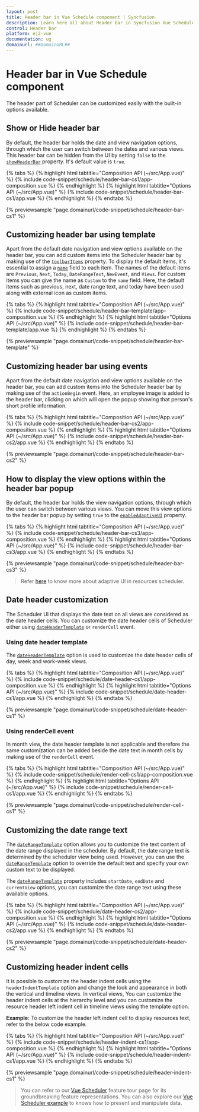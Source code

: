 ```yaml
---
layout: post
title: Header bar in Vue Schedule component | Syncfusion
description: Learn here all about Header bar in Syncfusion Vue Schedule component of Syncfusion Essential JS 2 and more.
control: Header bar 
platform: ej2-vue
documentation: ug
domainurl: ##DomainURL##
---
```


# Header bar in Vue Schedule component

The header part of Scheduler can be customized easily with the built-in options available.

## Show or Hide header bar

By default, the header bar holds the date and view navigation options, through which the user can switch between the dates and various views. This header bar can be hidden from the UI by setting `false` to the [`showHeaderBar`](../api/schedule/#showheaderbar) property. It's default value is `true`.

{% tabs %}
{% highlight html tabtitle="Composition API (~/src/App.vue)" %}
{% include code-snippet/schedule/header-bar-cs1/app-composition.vue %}
{% endhighlight %}
{% highlight html tabtitle="Options API (~/src/App.vue)" %}
{% include code-snippet/schedule/header-bar-cs1/app.vue %}
{% endhighlight %}
{% endtabs %}
        
{% previewsample "page.domainurl/code-snippet/schedule/header-bar-cs1" %}

## Customizing header bar using template

Apart from the default date navigation and view options available on the header bar, you can add custom items into the Scheduler header bar by making use of the [`toolbarItems`](https://ej2.syncfusion.com/vue/documentation/api/schedule/#toolbaritems) property. To display the default items, it's essential to assign a [`name`](https://ej2.syncfusion.com/vue/documentation/api/schedule/toolbarItemModel/#name) field to each item. The names of the default items are `Previous`, `Next`, `Today`, `DateRangeText`, `NewEvent`, and `Views`. For custom items you can give the name as `Custom` to the `name` field. Here, the default items such as previous, next, date range text, and today have been used along with external icon as custom items.

{% tabs %}
{% highlight html tabtitle="Composition API (~/src/App.vue)" %}
{% include code-snippet/schedule/header-bar-template/app-composition.vue %}
{% endhighlight %}
{% highlight html tabtitle="Options API (~/src/App.vue)" %}
{% include code-snippet/schedule/header-bar-template/app.vue %}
{% endhighlight %}
{% endtabs %}

{% previewsample "page.domainurl/code-snippet/schedule/header-bar-template" %}

## Customizing header bar using events

Apart from the default date navigation and view options available on the header bar, you can add custom items into the Scheduler header bar by making use of the `actionBegin` event. Here, an employee image is added to the header bar, clicking on which will open the popup showing that person's short profile information.

{% tabs %}
{% highlight html tabtitle="Composition API (~/src/App.vue)" %}
{% include code-snippet/schedule/header-bar-cs2/app-composition.vue %}
{% endhighlight %}
{% highlight html tabtitle="Options API (~/src/App.vue)" %}
{% include code-snippet/schedule/header-bar-cs2/app.vue %}
{% endhighlight %}
{% endtabs %}
        
{% previewsample "page.domainurl/code-snippet/schedule/header-bar-cs2" %}

## How to display the view options within the header bar popup

By default, the header bar holds the view navigation options, through which the user can switch between various views. You can move this view options to the header bar popup by setting `true` to the [`enableAdaptiveUI`](../api/schedule/#enableadaptiveui) property.

{% tabs %}
{% highlight html tabtitle="Composition API (~/src/App.vue)" %}
{% include code-snippet/schedule/header-bar-cs3/app-composition.vue %}
{% endhighlight %}
{% highlight html tabtitle="Options API (~/src/App.vue)" %}
{% include code-snippet/schedule/header-bar-cs3/app.vue %}
{% endhighlight %}
{% endtabs %}
        
{% previewsample "page.domainurl/code-snippet/schedule/header-bar-cs3" %}

> Refer [here](./resources/#adaptive-ui-in-desktop) to know more about adaptive UI in resources scheduler.

## Date header customization

The Scheduler UI that displays the date text on all views are considered as the date header cells. You can customize the date header cells of Scheduler either using [`dateHeaderTemplate`](../api/schedule/#dateheadertemplate) or `renderCell` event.

### Using date header template

The [`dateHeaderTemplate`](../api/schedule/#dateheadertemplate) option is used to customize the date header cells of day, week and work-week views.

{% tabs %}
{% highlight html tabtitle="Composition API (~/src/App.vue)" %}
{% include code-snippet/schedule/date-header-cs1/app-composition.vue %}
{% endhighlight %}
{% highlight html tabtitle="Options API (~/src/App.vue)" %}
{% include code-snippet/schedule/date-header-cs1/app.vue %}
{% endhighlight %}
{% endtabs %}
        
{% previewsample "page.domainurl/code-snippet/schedule/date-header-cs1" %}

### Using renderCell event

In month view, the date header template is not applicable and therefore the same customization can be added beside the date text in month cells by making use of the `renderCell` event.

{% tabs %}
{% highlight html tabtitle="Composition API (~/src/App.vue)" %}
{% include code-snippet/schedule/render-cell-cs1/app-composition.vue %}
{% endhighlight %}
{% highlight html tabtitle="Options API (~/src/App.vue)" %}
{% include code-snippet/schedule/render-cell-cs1/app.vue %}
{% endhighlight %}
{% endtabs %}
        
{% previewsample "page.domainurl/code-snippet/schedule/render-cell-cs1" %}

## Customizing the date range text

The [`dateRangeTemplate`](https://ej2.syncfusion.com/vue/documentation/api/schedule/#daterangetemplate) option allows you to customize the text content of the date range displayed in the scheduler. By default, the date range text is determined by the scheduler view being used. However, you can use the [`dateRangeTemplate`](https://ej2.syncfusion.com/vue/documentation/api/schedule/#daterangetemplate) option to override the default text and specify your own custom text to be displayed.

The [`dateRangeTemplate`](https://ej2.syncfusion.com/vue/documentation/api/schedule/#daterangetemplate) property includes `startDate`, `endDate` and `currentView` options, you can customize the date range text using these available options.

{% tabs %}
{% highlight html tabtitle="Composition API (~/src/App.vue)" %}
{% include code-snippet/schedule/date-header-cs2/app-composition.vue %}
{% endhighlight %}
{% highlight html tabtitle="Options API (~/src/App.vue)" %}
{% include code-snippet/schedule/date-header-cs2/app.vue %}
{% endhighlight %}
{% endtabs %}
        
{% previewsample "page.domainurl/code-snippet/schedule/date-header-cs2" %}

## Customizing header indent cells

It is possible to customize the header indent cells using the `headerIndentTemplate` option and change the look and appearance in both the vertical and timeline views. In vertical views, You can customize the header indent cells at the hierarchy level and you can customize the resource header left indent cell in timeline views using the template option.

**Example:** To customize the header left indent cell to display resources text, refer to the below code example.

{% tabs %}
{% highlight html tabtitle="Composition API (~/src/App.vue)" %}
{% include code-snippet/schedule/header-indent-cs1/app-composition.vue %}
{% endhighlight %}
{% highlight html tabtitle="Options API (~/src/App.vue)" %}
{% include code-snippet/schedule/header-indent-cs1/app.vue %}
{% endhighlight %}
{% endtabs %}
        
{% previewsample "page.domainurl/code-snippet/schedule/header-indent-cs1" %}

> You can refer to our [Vue Scheduler](https://www.syncfusion.com/vue-components/vue-scheduler) feature tour page for its groundbreaking feature representations. You can also explore our [Vue Scheduler example](https://ej2.syncfusion.com/vue/demos/#/material/schedule/overview.html) to knows how to present and manipulate data.